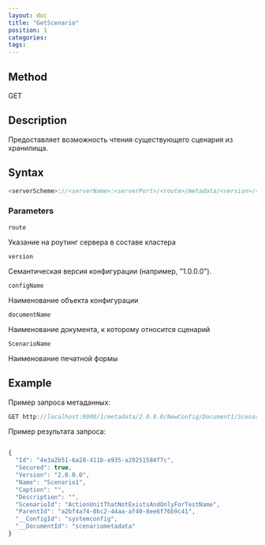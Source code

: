 ```yaml
---
layout: doc
title: "GetScenario"
position: 1
categories: 
tags:
---
```


## Method

GET

## Description
Предоставляет возможность чтения существующего сценария из хранилища.

## Syntax
```js
<serverScheme>://<serverName>:<serverPort>/<route>/metadata/<version>/<configName>/<documentName>/Scenario/<ScenarioName>
```

### Parameters

`route` 

Указание на роутинг сервера в составе кластера

`version`

Семантическая версия конфигурации (например, "1.0.0.0").

`configName`

Наименование объекта конфигурации

`documentName`

Наименование документа, к которому относится сценарий

`ScenarioName`

Наименование печатной формы

## Example


Пример запроса метаданных:

```js
GET http://localhost:9900/1/metadata/2.0.0.0/NewConfig/Document1/Scenario/Scenario1
```

Пример результата запроса:

```js

{
  "Id": "4e3a2b51-6a28-411b-a935-a29251584f7c",
  "Secured": true,
  "Version": "2.0.0.0",
  "Name": "Scenario1",
  "Caption": "",
  "Description": "",
  "ScenarioId": "ActionUnitThatNotExistsAndOnlyForTestName",
  "ParentId": "a2bf4a74-0bc2-44aa-af40-8ee6f76b9c41",
  "__ConfigId": "systemconfig",
  "__DocumentId": "scenariometadata"
}
```
